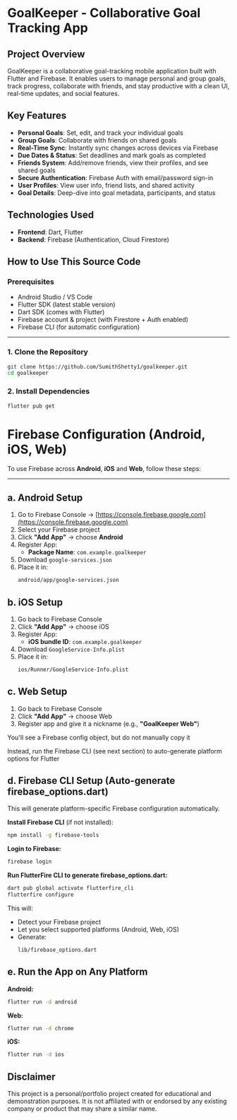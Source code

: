# GoalKeeper - Collaborative Goal Tracking App

## Project Overview
GoalKeeper is a collaborative goal-tracking mobile application built with Flutter and Firebase. It enables users to manage personal and group goals, track progress, collaborate with friends, and stay productive with a clean UI, real-time updates, and social features.

## Key Features
- **Personal Goals**: Set, edit, and track your individual goals  
- **Group Goals**: Collaborate with friends on shared goals  
- **Real-Time Sync**: Instantly sync changes across devices via Firebase  
- **Due Dates & Status**: Set deadlines and mark goals as completed  
- **Friends System**: Add/remove friends, view their profiles, and see shared goals  
- **Secure Authentication**: Firebase Auth with email/password sign-in  
- **User Profiles**: View user info, friend lists, and shared activity  
- **Goal Details**: Deep-dive into goal metadata, participants, and status  

## Technologies Used
- **Frontend**: Dart, Flutter
- **Backend**: Firebase (Authentication, Cloud Firestore)

## How to Use This Source Code

### Prerequisites
- Android Studio / VS Code
- Flutter SDK (latest stable version)
- Dart SDK (comes with Flutter)
- Firebase account & project (with Firestore + Auth enabled)
- Firebase CLI (for automatic configuration)

---

### 1. Clone the Repository
```bash
git clone https://github.com/SumithShetty1/goalkeeper.git
cd goalkeeper
```

### 2. Install Dependencies
```bash
flutter pub get
```

# Firebase Configuration (Android, iOS, Web)

To use Firebase across **Android**, **iOS** and **Web**, follow these steps:

---

## a. Android Setup

1. Go to Firebase Console → [https://console.firebase.google.com](https://console.firebase.google.com)
2. Select your Firebase project  
3. Click **"Add App"** → choose **Android**  
4. Register App:
   - **Package Name**: `com.example.goalkeeper`  
5. Download `google-services.json`
6. Place it in:
   ```bash
   android/app/google-services.json
   ```

## b. iOS Setup

1. Go back to Firebase Console
2. Click **"Add App"** → choose iOS
3. Register App:
   - **iOS bundle ID**: `com.example.goalkeeper`
4. Download `GoogleService-Info.plist`
5. Place it in:
   ```bash
   ios/Runner/GoogleService-Info.plist
   ```

## c. Web Setup

1. Go back to Firebase Console
2. Click **"Add App"** → choose Web
3. Register app and give it a nickname (e.g., **"GoalKeeper Web"**)

You'll see a Firebase config object, but do not manually copy it

Instead, run the Firebase CLI (see next section) to auto-generate platform options for Flutter

## d. Firebase CLI Setup (Auto-generate firebase_options.dart)

This will generate platform-specific Firebase configuration automatically.

**Install Firebase CLI** (if not installed):

```bash
npm install -g firebase-tools
```

**Login to Firebase:**

```bash
firebase login
```

**Run FlutterFire CLI to generate firebase_options.dart:**

```bash
dart pub global activate flutterfire_cli
flutterfire configure
```

This will:
- Detect your Firebase project
- Let you select supported platforms (Android, Web, iOS)
- Generate:
  ```bash
  lib/firebase_options.dart
  ```

## e. Run the App on Any Platform

**Android:**
```bash
flutter run -d android
```

**Web:**
```bash
flutter run -d chrome
```

**iOS:**
```bash
flutter run -d ios
```

## Disclaimer

This project is a personal/portfolio project created for educational and demonstration purposes. It is not affiliated with or endorsed by any existing company or product that may share a similar name.
